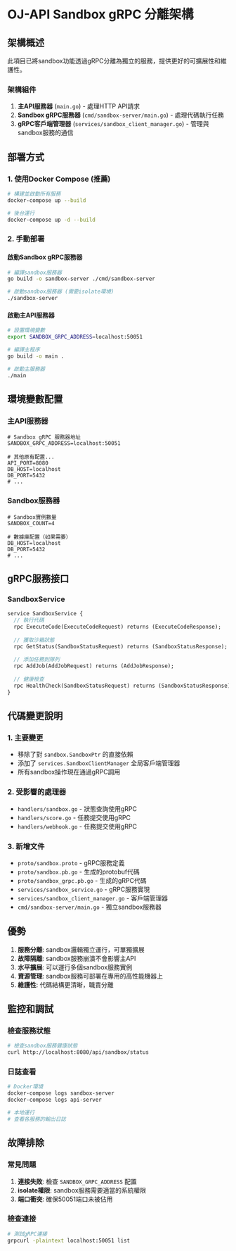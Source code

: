# OJ-API Sandbox gRPC 分離架構

## 架構概述

此項目已將sandbox功能透過gRPC分離為獨立的服務，提供更好的可擴展性和維護性。

### 架構組件

1. **主API服務器** (`main.go`) - 處理HTTP API請求
2. **Sandbox gRPC服務器** (`cmd/sandbox-server/main.go`) - 處理代碼執行任務
3. **gRPC客戶端管理器** (`services/sandbox_client_manager.go`) - 管理與sandbox服務的通信

## 部署方式

### 1. 使用Docker Compose (推薦)

```bash
# 構建並啟動所有服務
docker-compose up --build

# 後台運行
docker-compose up -d --build
```

### 2. 手動部署

#### 啟動Sandbox gRPC服務器

```bash
# 編譯sandbox服務器
go build -o sandbox-server ./cmd/sandbox-server

# 啟動sandbox服務器 (需要isolate環境)
./sandbox-server
```

#### 啟動主API服務器

```bash
# 設置環境變數
export SANDBOX_GRPC_ADDRESS=localhost:50051

# 編譯主程序
go build -o main .

# 啟動主服務器
./main
```

## 環境變數配置

### 主API服務器

```env
# Sandbox gRPC 服務器地址
SANDBOX_GRPC_ADDRESS=localhost:50051

# 其他原有配置...
API_PORT=8080
DB_HOST=localhost
DB_PORT=5432
# ...
```

### Sandbox服務器

```env
# Sandbox實例數量
SANDBOX_COUNT=4

# 數據庫配置（如果需要）
DB_HOST=localhost
DB_PORT=5432
# ...
```

## gRPC服務接口

### SandboxService

```protobuf
service SandboxService {
  // 執行代碼
  rpc ExecuteCode(ExecuteCodeRequest) returns (ExecuteCodeResponse);
  
  // 獲取沙箱狀態
  rpc GetStatus(SandboxStatusRequest) returns (SandboxStatusResponse);
  
  // 添加任務到隊列
  rpc AddJob(AddJobRequest) returns (AddJobResponse);
  
  // 健康檢查
  rpc HealthCheck(SandboxStatusRequest) returns (SandboxStatusResponse);
}
```

## 代碼變更說明

### 1. 主要變更

- 移除了對 `sandbox.SandboxPtr` 的直接依賴
- 添加了 `services.SandboxClientManager` 全局客戶端管理器
- 所有sandbox操作現在通過gRPC調用

### 2. 受影響的處理器

- `handlers/sandbox.go` - 狀態查詢使用gRPC
- `handlers/score.go` - 任務提交使用gRPC  
- `handlers/webhook.go` - 任務提交使用gRPC

### 3. 新增文件

- `proto/sandbox.proto` - gRPC服務定義
- `proto/sandbox.pb.go` - 生成的protobuf代碼
- `proto/sandbox_grpc.pb.go` - 生成的gRPC代碼
- `services/sandbox_service.go` - gRPC服務實現
- `services/sandbox_client_manager.go` - 客戶端管理器
- `cmd/sandbox-server/main.go` - 獨立sandbox服務器

## 優勢

1. **服務分離**: sandbox邏輯獨立運行，可單獨擴展
2. **故障隔離**: sandbox服務崩潰不會影響主API
3. **水平擴展**: 可以運行多個sandbox服務實例
4. **資源管理**: sandbox服務可部署在專用的高性能機器上
5. **維護性**: 代碼結構更清晰，職責分離

## 監控和調試

### 檢查服務狀態

```bash
# 檢查sandbox服務健康狀態
curl http://localhost:8080/api/sandbox/status
```

### 日誌查看

```bash
# Docker環境
docker-compose logs sandbox-server
docker-compose logs api-server

# 本地運行
# 查看各服務的輸出日誌
```

## 故障排除

### 常見問題

1. **連接失敗**: 檢查 `SANDBOX_GRPC_ADDRESS` 配置
2. **isolate權限**: sandbox服務需要適當的系統權限
3. **端口衝突**: 確保50051端口未被佔用

### 檢查連接

```bash
# 測試gRPC連接
grpcurl -plaintext localhost:50051 list
```
